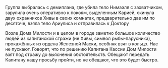 Группа выбралась с демиплана, где убила тело Нимаэля с захватчиком, зарулила очень оперативно к покоям, выделенным Карией, скинула двух охранников Хивы в своих комнатах, предварительно дав им по десяточе, взяла тело Ариулиса и отправилась к Доктору

Возле Дома Милости и в целом в городе заметно большое количество людей из капитанской стражи (не Хивы, символ рыбы-парусника), прокажённых из ордена Железной Маски, особняк взят в кольцо. 
Нас не пускают. Говорят, что по решению Капитана Кассии Дом Милости взят под стражу до выяснения обстоятельств. 
Обещают передать Капитану нашу просьбу пройти, но не обещают, что это будет быстро. 




